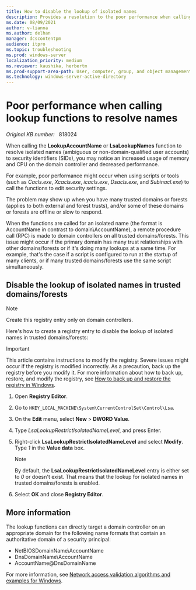 ```yaml
---
title: How to disable the lookup of isolated names
description: Provides a resolution to the poor performance when calling lookup functions to resolve names. Gives a method to disable the lookup of isolated names in trusted domain.
ms.date: 08/09/2021
author: v-lianna
ms.author: delhan
manager: dcscontentpm
audience: itpro
ms.topic: troubleshooting
ms.prod: windows-server
localization_priority: medium
ms.reviewer: kaushika, herbertm
ms.prod-support-area-path: User, computer, group, and object management
ms.technology: windows-server-active-directory
---
```

# Poor performance when calling lookup functions to resolve names

_Original KB number:_ &nbsp; 818024

When calling the **LookupAccountName** or **LsaLookupNames** function to resolve isolated names (ambiguous or non-domain-qualified user accounts) to security identifiers (SIDs), you may notice an increased usage of memory and CPU on the domain controller and decreased performance.

For example, poor performance might occur when using scripts or tools (such as *Cacls.exe*, *Xcacls.exe*, *icacls.exe*, *Dsacls.exe*, and *Subinacl.exe*) to call the functions to edit security settings.

The problem may show up when you have many trusted domains or forests (applies to both external and forest trusts), and/or some of these domains or forests are offline or slow to respond.

When the functions are called for an isolated name (the format is AccountName in contrast to domain\AccountName), a remote procedure call (RPC) is made to domain controllers on all trusted domains/forests. This issue might occur if the primary domain has many trust relationships with other domains/forests or if it's doing many lookups at a same time. For example, that's the case if a script is configured to run at the startup of many clients, or if many trusted domains/forests use the same script simultaneously.

## Disable the lookup of isolated names in trusted domains/forests

> [!NOTE]
> Create this registry entry only on domain controllers.

Here's how to create a registry entry to disable the lookup of isolated names in trusted domains/forests:

> [!IMPORTANT]
> This article contains instructions to modify the registry. Severe issues might occur if the registry is modified incorrectly. As a precaution, back up the registry before you modify it. For more information about how to back up, restore, and modify the registry, see [How to back up and restore the registry in Windows](https://support.microsoft.com/topic/how-to-back-up-and-restore-the-registry-in-windows-855140ad-e318-2a13-2829-d428a2ab0692).

1. Open **Registry Editor**.
2. Go to `HKEY_LOCAL_MACHINE\System\CurrentControlSet\Control\Lsa`.
3. On the **Edit** menu, select **New** > **DWORD Value**.
4. Type *LsaLookupRestrictIsolatedNameLevel*, and press Enter.
5. Right-click **LsaLookupRestrictIsolatedNameLevel** and select **Modify**. Type *1* in the **Value data** box.

    > [!NOTE]
    > By default, the **LsaLookupRestrictIsolatedNameLevel** entry is either set to *0* or doesn't exist. That means that the lookup for isolated names in trusted domains/forests is enabled.

6. Select **OK** and close **Registry Editor**.

## More information

The lookup functions can directly target a domain controller on an appropriate domain for the following name formats that contain an authoritative domain of a security principal:

- NetBIOSDomainName\AccountName
- DnsDomainName\AccountName
- AccountName@DnsDomainName

For more information, see [Network access validation algorithms and examples for Windows](../windows-security/network-access-validation-algorithms.md).
